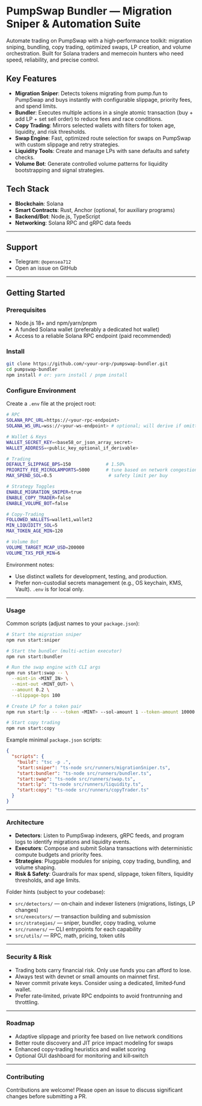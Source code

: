 # PumpSwap Bundler — Migration Sniper & Automation Suite

Automate trading on PumpSwap with a high‑performance toolkit: migration sniping, bundling, copy trading, optimized swaps, LP creation, and volume orchestration. Built for Solana traders and memecoin hunters who need speed, reliability, and precise control.

## Key Features

- **Migration Sniper**: Detects tokens migrating from pump.fun to PumpSwap and buys instantly with configurable slippage, priority fees, and spend limits.
- **Bundler**: Executes multiple actions in a single atomic transaction (buy + add LP + set sell order) to reduce fees and race conditions.
- **Copy Trading**: Mirrors selected wallets with filters for token age, liquidity, and risk thresholds.
- **Swap Engine**: Fast, optimized route selection for swaps on PumpSwap with custom slippage and retry strategies.
- **Liquidity Tools**: Create and manage LPs with sane defaults and safety checks.
- **Volume Bot**: Generate controlled volume patterns for liquidity bootstrapping and signal strategies.

## Tech Stack

- **Blockchain**: Solana
- **Smart Contracts**: Rust, Anchor (optional, for auxiliary programs)
- **Backend/Bot**: Node.js, TypeScript
- **Networking**: Solana RPC and gRPC data feeds

---

## Support
- Telegram: `@opensea712`
- Open an issue on GitHub

---

## Getting Started

### Prerequisites

- Node.js 18+ and npm/yarn/pnpm
- A funded Solana wallet (preferably a dedicated hot wallet)
- Access to a reliable Solana RPC endpoint (paid recommended)

### Install

```bash
git clone https://github.com/<your-org>/pumpswap-bundler.git
cd pumpswap-bundler
npm install # or: yarn install / pnpm install
```

### Configure Environment

Create a `.env` file at the project root:

```bash
# RPC
SOLANA_RPC_URL=https://<your-rpc-endpoint>
SOLANA_WS_URL=wss://<your-ws-endpoint> # optional; will derive if omitted

# Wallet & Keys
WALLET_SECRET_KEY=<base58_or_json_array_secret>
WALLET_ADDRESS=<public_key_optional_if_derivable>

# Trading
DEFAULT_SLIPPAGE_BPS=150             # 1.50%
PRIORITY_FEE_MICROLAMPORTS=5000      # tune based on network congestion
MAX_SPEND_SOL=0.5                     # safety limit per buy

# Strategy Toggles
ENABLE_MIGRATION_SNIPER=true
ENABLE_COPY_TRADER=false
ENABLE_VOLUME_BOT=false

# Copy‑Trading
FOLLOWED_WALLETS=wallet1,wallet2
MIN_LIQUIDITY_SOL=5
MAX_TOKEN_AGE_MIN=120

# Volume Bot
VOLUME_TARGET_MCAP_USD=200000
VOLUME_TXS_PER_MIN=6
```

Environment notes:

- Use distinct wallets for development, testing, and production.
- Prefer non-custodial secrets management (e.g., OS keychain, KMS, Vault). `.env` is for local only.

---

### Usage

Common scripts (adjust names to your `package.json`):

```bash
# Start the migration sniper
npm run start:sniper

# Start the bundler (multi‑action executor)
npm run start:bundler

# Run the swap engine with CLI args
npm run start:swap -- \
  --mint-in <MINT_IN> \
  --mint-out <MINT_OUT> \
  --amount 0.2 \
  --slippage-bps 100

# Create LP for a token pair
npm run start:lp -- --token <MINT> --sol-amount 1 --token-amount 10000

# Start copy trading
npm run start:copy
```

Example minimal `package.json` scripts:

```json
{
  "scripts": {
    "build": "tsc -p .",
    "start:sniper": "ts-node src/runners/migrationSniper.ts",
    "start:bundler": "ts-node src/runners/bundler.ts",
    "start:swap": "ts-node src/runners/swap.ts",
    "start:lp": "ts-node src/runners/liquidity.ts",
    "start:copy": "ts-node src/runners/copyTrader.ts"
  }
}
```

---

### Architecture

- **Detectors**: Listen to PumpSwap indexers, gRPC feeds, and program logs to identify migrations and liquidity events.
- **Executors**: Compose and submit Solana transactions with deterministic compute budgets and priority fees.
- **Strategies**: Pluggable modules for sniping, copy trading, bundling, and volume shaping.
- **Risk & Safety**: Guardrails for max spend, slippage, token filters, liquidity thresholds, and age limits.

Folder hints (subject to your codebase):

- `src/detectors/` — on‑chain and indexer listeners (migrations, listings, LP changes)
- `src/executors/` — transaction building and submission
- `src/strategies/` — sniper, bundler, copy trading, volume
- `src/runners/` — CLI entrypoints for each capability
- `src/utils/` — RPC, math, pricing, token utils

---

### Security & Risk

- Trading bots carry financial risk. Only use funds you can afford to lose.
- Always test with devnet or small amounts on mainnet first.
- Never commit private keys. Consider using a dedicated, limited‑fund wallet.
- Prefer rate‑limited, private RPC endpoints to avoid frontrunning and throttling.

---

### Roadmap

- Adaptive slippage and priority fee based on live network conditions
- Better route discovery and JIT price impact modeling for swaps
- Enhanced copy‑trading heuristics and wallet scoring
- Optional GUI dashboard for monitoring and kill‑switch

---

### Contributing

Contributions are welcome! Please open an issue to discuss significant changes before submitting a PR.

